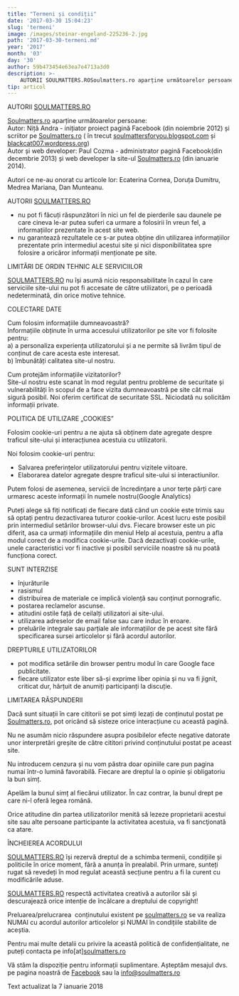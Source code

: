 ```yaml
---
title: "Termeni și condiții"
date: '2017-03-30 15:04:23'
slug: 'termeni'
image: /images/steinar-engeland-225236-2.jpg
path: '2017-03-30-termeni.md'
year: '2017'
month: '03'
day: '30'
author: 59b473454e63ea7e4713a3d0
description: >-
    AUTORII SOULMATTERS.ROSoulmatters.ro aparține următoarelor persoane Autor  Niță Andra - inițiator proiect pagină Facebook (din noiembrie 2012) și scriitor pe Soulmatters.ro ( în trecut soulmattersfo
tip: articol
---
```

<div class="kg-card-markdown"><p>AUTORII <a href="http://SOULMATTERS.RO">SOULMATTERS.RO</a></p>
<p><a href="http://Soulmatters.ro">Soulmatters.ro</a> aparține următoarelor persoane:<br>
Autor: Niță Andra - inițiator proiect pagină Facebook (din noiembrie 2012) și scriitor pe <a href="http://Soulmatters.ro">Soulmatters.ro</a> ( în trecut <a href="http://soulmattersforyou.blogspot.com">soulmattersforyou.blogspot.com</a> și <a href="http://blackcat007.wordpress.org">blackcat007.wordpress.org</a>)<br>
Autor și web developer: Paul Cozma - administrator pagină Facebook(din decembrie 2013) și web developer la site-ul <a href="http://Soulmatters.ro">Soulmatters.ro</a> (din ianuarie 2014).</p>
<p>Autori ce ne-au onorat cu articole lor: Ecaterina Cornea, Doruța Dumitru, Medrea Mariana, Dan Munteanu.</p>
<p>AUTORII <a href="http://SOULMATTERS.RO">SOULMATTERS.RO</a></p>
<ul>
<li>nu pot fi făcuți răspunzători în nici un fel de pierderile sau daunele pe care cineva le-ar putea suferi ca urmare a folosirii în vreun fel, a informațiilor prezentate în acest site web.</li>
<li>nu garantează rezultatele ce s-ar putea obține din utilizarea informațiilor prezentate prin intermediul acestui site și nici disponibilitatea spre folosire a oricăror informații menționate pe site.</li>
</ul>
<p>LIMITĂRI DE ORDIN TEHNIC ALE SERVICIILOR</p>
<p><a href="http://SOULMATTERS.RO">SOULMATTERS.RO</a> nu își asumă nicio responsabilitate în cazul în care serviciile site-ului nu pot fi accesate de către utilizatori, pe o perioadă nedeterminată, din orice motive tehnice.</p>
<p>COLECTARE DATE</p>
<p>Cum folosim informațiile dumneavoastră?<br>
Informațiile obținute în urma accesului utilizatorilor pe site vor fi folosite pentru:<br>
a) a personaliza experiența utilizatorului și a ne permite să livrăm tipul de conținut de care acesta este interesat.<br>
b) îmbunătăți calitatea site-ul nostru.</p>
<p>Cum protejăm informațiile vizitatorilor?<br>
Site-ul nostru este scanat în mod regulat pentru probleme de securitate și vulnerabilități în scopul de a face vizita dumneavoastră pe site cât mai sigură posibil. Noi oferim certificat de securitate SSL. Niciodată nu solicităm informații private.</p>
<p>POLITICA DE UTILIZARE „COOKIES”</p>
<p>Folosim cookie-uri pentru a ne ajuta să obținem date agregate despre traficul site-ului și interacțiunea acestuia cu utilizatorii.</p>
<p>Noi folosim cookie-uri pentru:</p>
<ul>
<li>Salvarea preferințelor utilizatorului pentru vizitele viitoare.</li>
<li>Elaborarea datelor agregate despre traficul site-ului si interactiunilor.</li>
</ul>
<p>Putem folosi de asemenea, servicii de încredințare a unor terțe părți care urmaresc aceste informații în numele nostru(Google Analytics)</p>
<p>Puteți alege să fiți notificați de fiecare dată când un cookie este trimis sau să optați pentru dezactivarea tuturor cookie-urilor. Acest lucru este posibil prin intermediul setărilor browser-ului dvs. Fiecare browser este un pic diferit, asa ca urmați informațiile din meniul Help al acestuia, pentru a afla modul corect de a modifica cookie-urile. Dacă dezactivați cookie-urile, unele caracteristici vor fi inactive și posibil serviciile noastre să nu poată funcționa corect.</p>
<p>SUNT INTERZISE</p>
<ul>
<li>înjurăturile</li>
<li>rasismul</li>
<li>distribuirea de materiale ce implică violență sau conținut pornografic.</li>
<li>postarea reclamelor ascunse.</li>
<li>atitudini ostile față de ceilalți utilizatori ai site-ului.</li>
<li>utilizarea adreselor de email false sau care induc în eroare.</li>
<li>preluările integrale sau parțiale ale informațiilor de pe acest site fără specificarea sursei articolelor și fără acordul autorilor.</li>
</ul>
<p>DREPTURILE UTILIZATORILOR</p>
<ul>
<li>pot modifica setările din browser pentru modul în care Google face publicitate.</li>
<li>fiecare utilizator este liber să-și exprime liber opinia și nu va fi jignit, criticat dur, hărțuit de anumiți participanți la discuție.</li>
</ul>
<p>LIMITAREA RĂSPUNDERII</p>
<p>Dacă sunt situații în care cititorii se pot simți lezați de conținutul postat pe <a href="http://Soulmatters.ro">Soulmatters.ro</a>, pot oricând să sisteze orice interacțiune cu această pagină.</p>
<p>Nu ne asumăm nicio răspundere asupra posibilelor efecte negative datorate unor interpretări greșite de către cititori privind conținutului postat pe aceast site.</p>
<p>Nu introducem cenzura și nu vom păstra doar opiniile care pun pagina numai într-o lumină favorabilă. Fiecare are dreptul la o opinie și obligatoriu la bun simț.</p>
<p>Apelăm la bunul simț al fiecărui utilizator. În caz contrar, la bunul drept pe care ni-l oferă legea română.</p>
<p>Orice atitudine din partea utilizatorilor menită să lezeze proprietarii acestui site sau alte persoane participante la activitatea acestuia, va fi sancţionată ca atare.</p>
<p>ÎNCHEIEREA ACORDULUI</p>
<p><a href="http://SOULMATTERS.RO">SOULMATTERS.RO</a> își rezervă dreptul de a schimba termenii, condițiile și politicile în orice moment, fără a anunța în prealabil. Prin urmare, sunteți rugat să revedeți în mod regulat această secțiune pentru a fi la curent cu modificările aduse.</p>
<p><a href="http://SOULMATTERS.RO">SOULMATTERS.RO</a> respectă activitatea creativă a autorilor săi și descurajează orice intenție de încălcare a dreptului de copyright!</p>
<p>Preluarea/prelucrarea  conținutului existent pe <a href="http://soulmatters.ro">soulmatters.ro</a> se va realiza NUMAI cu acordul autorilor articolelor și NUMAI în condițiile stabilite de aceștia.</p>
<p>Pentru mai multe detalii cu privire la această politică de confidențialitate, ne puteți contacta pe info[at]<a href="http://soulmatters.ro">soulmatters.ro</a></p>
<p>Vă stăm la dispoziție pentru informații suplimentare. Așteptăm mesajul dvs. pe pagina noastră de <a href="https://www.facebook.com/soul.matters.get.answers/">Facebook</a> sau la <a href="mailto:info@soulmatters.ro">info@soulmatters.ro</a></p>
<p>Text actualizat la 7 ianuarie 2018</p>
</div>
    